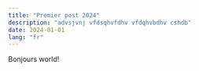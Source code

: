 ```yaml
---
title: "Premier post 2024"
description: "advsjvnj vfdsqhvfdhv vfdqhvbdhv cshdb"
date: 2024-01-01
lang: "fr"
---
```


Bonjours world!
